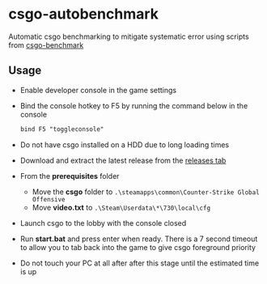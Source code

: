 # csgo-autobenchmark

Automatic csgo benchmarking to mitigate systematic error using scripts from [csgo-benchmark](https://github.com/samisalreadytaken/csgo-benchmark)

## Usage

- Enable developer console in the game settings

- Bind the console hotkey to F5 by running the command below in the console

    ```txt
    bind F5 "toggleconsole"
    ```

- Do not have csgo installed on a HDD due to long loading times

- Download and extract the latest release from the [releases tab](https://github.com/amitxv/csgo-autobenchmark/releases)

- From the **prerequisites** folder

    - Move the **csgo** folder to ``.\steamapps\common\Counter-Strike Global Offensive``
    - Move **video.txt** to ``.\Steam\Userdata\*\730\local\cfg``

- Launch csgo to the lobby with the console closed

- Run **start.bat** and press enter when ready. There is a 7 second timeout to allow you to tab back into the game to give csgo foreground priority

- Do not touch your PC at all after after this stage until the estimated time is up
